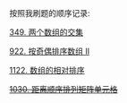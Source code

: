 按照我刷题的顺序记录:


[349. 两个数组的交集](./349.go)

[922. 按奇偶排序数组 II](./922.go)

[1122. 数组的相对排序](./1122.go)

~~[1030. 距离顺序排列矩阵单元格](./1030.go)~~
